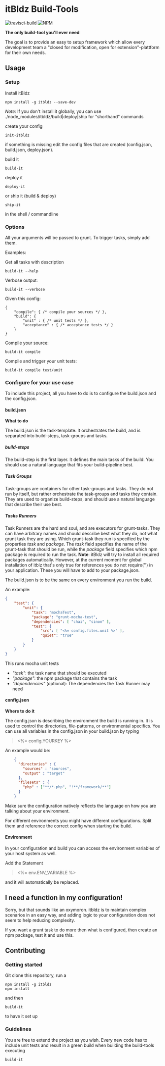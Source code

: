 # itBldz Build-Tools
[![travisci-build](https://api.travis-ci.org/1and1/itBldz.svg?branch=master)](https://travis-ci.org/1and1/itBldz) [![NPM](https://nodei.co/npm/itbldz.png?downloads=true&downloadRank=true&stars=true)](https://nodei.co/npm/itbldz/)

__The only build-tool you'll ever need__

The goal is to provide an easy to setup framework which allow every development team a "closed for modification, open for extension"-plattform for their own needs.

## Usage

### Setup

Install itBldz

```shell
npm install -g itbldz --save-dev
```

_Note:_ If you don't install it globally, you can use ./node_modules/itbldz/build|deploy|ship for "shorthand" commands

create your config

```shell
init-itbldz
```

if something is missing edit the config files that are created (config.json, build.json, deploy.json).

build it

```shell
build-it
```

deploy it

```shell
deploy-it
```

or ship it (build & deploy)

```shell
ship-it
```

in the shell / commandline

### Options

All your arguments will be passed to grunt. To trigger tasks, simply add them.

Examples:

Get all tasks with description

```shell
build-it --help
```

Verbose output:
```shell
build-it --verbose
```

Given this config:
````
{
    "compile": { /* compile your sources */ },
	"build": {
		"unit" : { /* unit tests */ },
		"acceptance" : { /* acceptance tests */ }
	}
}
````

Compile your source:
```shell
build-it compile
```

Compile and trigger your unit tests:
```shell
build-it compile test/unit
```

### Configure for your use case

To include this project, all you have to do is to configure the build.json and
the config.json.

#### build.json

**What to do**

The build.json is the task-template. It orchestrates the build, and is separated
into build-steps, task-groups and tasks.

##### build-steps
The build-step is the first layer. It defines the main tasks of the build. You
should use a natural language that fits your build-pipeline best.

##### Task Groups
Task-groups are containers for other task-groups and tasks. They do not run
by itself, but rather orchestrate the task-groups and tasks they contain.
They are used to organize build-steps, and should use a natural language that
describe their use best.

##### Tasks Runners
Task Runners are the hard and soul, and are executors for grunt-tasks. They can
have arbitrary names and should describe best what they do, not what grunt task
they are using.
Which grunt-task they run is specified by the properties _task_ and _package_.
The _task_ field specifies the name of the grunt-task that should be run, while
the _package_ field specifies which npm package is required to run the task.
**Note**: itBldz will try to install all required packages automatically. However,
at the current moment for global installation of itblz that's only true for references
you do not require('') in your application. These you will have to add to your
package.json.

The build.json is to be the same on every environment you run the build.

An example:
````json
{
    "test": {
        "unit": {
            "task": "mochaTest",
            "package": "grunt-mocha-test",
            "dependencies": [ "chai", "sinon" ],
            "test": {
                "src": [ "<%= config.files.unit %>" ],
                "quiet": "true"
            }
        }
    }
}

````

This runs mocha unit tests
* _"task"_: the task name that should be executed
* _"package"_: the npm package that contains the task
* _"dependencies"_ (optional): The dependencies the Task Runner may need

#### config.json

**Where to do it**

The config.json is describing the environment the build is running in. It is
used to control the directories, file-patterns, or environmental specifics.
You can use all variables in the config.json in your build.json by typing

> &lt;%= config.YOURKEY %&gt;

An example would be:

```json
    {
      "directories" : {
        "sources" : "sources",
        "output" : "target"
      },
      "filesets" : {
        "php" : ["**/*.php", "!**/framework/**"]
      }
    }

```
Make sure the configuration natively reflects the language on how you are
talking about your environment.

For different environments you might have different configurations. Split them
and reference the correct config when starting the build.

#### Environment

In your configuration and build you can access the environment variables of your host system as well.

Add the Statement

> &lt;%= env.ENV_VARIABLE %&gt;

and it will automatically be replaced.

## I need a function in my configuration!

Sorry, but that sounds like an oxymoron. itbldz is to maintain complex scenarios in an easy way, and adding logic to your configuration does not seem to help reducing complexity.

If you want a grunt task to do more then what is configured, then create an npm package, test it and use this.

## Contributing

### Getting started

Git clone this repository, run a

````
npm install -g itbldz
npm install
````

and then

````
build-it
````

to have it set up

### Guidelines

You are free to extend the project as you wish. Every new code has to include
unit tests and result in a green build when building the build-tools executing

```shell
build-it
```
